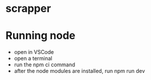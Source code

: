 # scrapper

# Running node

- open in VSCode
- open a terminal 
- run the npm ci command
- after the node modules are installed, run npm run dev

